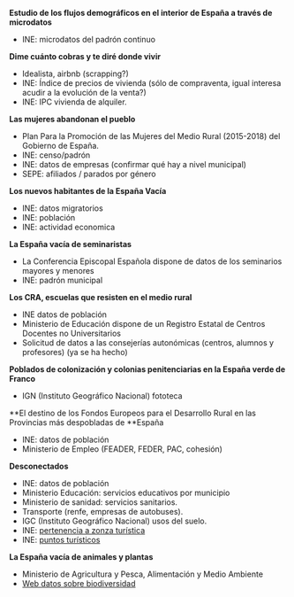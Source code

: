 **Estudio de los flujos demográficos en el interior de España a través de microdatos**
- INE: microdatos del padrón continuo

**Dime cuánto cobras y te diré donde vivir**
- Idealista, airbnb (scrapping?)
- INE: Índice de precios de vivienda (sólo de compraventa, igual interesa acudir a la evolución de la venta?)
- INE: IPC vivienda de alquiler.

**Las mujeres abandonan el pueblo**
- Plan Para la Promoción de las Mujeres del Medio Rural (2015-2018) del Gobierno de España.
- INE: censo/padrón
- INE: datos de empresas (confirmar qué hay a nivel municipal)
- SEPE: afiliados / parados por género

**Los nuevos habitantes de la España Vacía**
- INE: datos migratorios
- INE: población
- INE: actividad economica


**La España vacía de seminaristas**
- La Conferencia Episcopal Española dispone de datos de los seminarios mayores y menores
- INE: padrón municipal

**Los CRA, escuelas que resisten en el medio rural**
- INE datos de población
- Ministerio de Educación dispone de un Registro Estatal de Centros Docentes no Universitarios 
- Solicitud de datos a las consejerías autonómicas (centros, alumnos y profesores) (ya se ha hecho)

**Poblados de colonización y colonias penitenciarias en la España verde de Franco**
- IGN (Instituto Geográfico Nacional) fototeca

**El destino de los Fondos Europeos para el Desarrollo Rural en las Provincias más despobladas de **España
- INE: datos de población
- Ministerio de Empleo (FEADER, FEDER, PAC, cohesión)

**Desconectados**
- INE: datos de población
- Ministerio Educación: servicios educativos por municipio
- Ministerio de sanidad: servicios sanitarios.
- Transporte (renfe, empresas de autobuses).
- IGC (Instituto Geográfico Nacional) usos del suelo.
- INE: [pertenencia a zonza turística](http://www.ine.es/jaxiT3/Tabla.htm?t=2040&L=0)
- INE: [puntos turísticos](http://www.ine.es/jaxiT3/Datos.htm?t=2077)

**La España vacía de animales y plantas**
- Ministerio de Agricultura y Pesca, Alimentación y Medio Ambiente
- [Web datos sobre biodiversidad](http://www.gbif.es/MasDatos.php)
